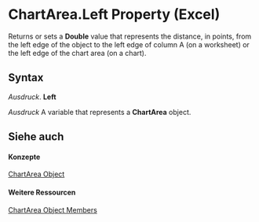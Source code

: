 
# ChartArea.Left Property (Excel)

Returns or sets a  **Double** value that represents the distance, in points, from the left edge of the object to the left edge of column A (on a worksheet) or the left edge of the chart area (on a chart).


## Syntax

 _Ausdruck_. **Left**

 _Ausdruck_ A variable that represents a **ChartArea** object.


## Siehe auch


#### Konzepte


[ChartArea Object](883423b5-7689-b164-c0a3-8dab049b5d9e.md)
#### Weitere Ressourcen


[ChartArea Object Members](http://msdn.microsoft.com/library/7be5d1c8-31ef-e784-7381-0bd95532da94%28Office.15%29.aspx)
